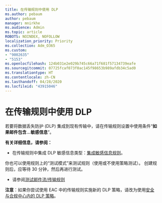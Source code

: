 ```yaml
---
title: 在传输规则中使用 DLP
ms.author: pebaum
author: pebaum
manager: mnirkhe
ms.audience: Admin
ms.topic: article
ROBOTS: NOINDEX, NOFOLLOW
localization_priority: Priority
ms.collection: Adm_O365
ms.custom:
- "9002635"
- "5153"
ms.openlocfilehash: 124b031e2e029b745c66a71f681f57134739eafe
ms.sourcegitcommit: 07725fcaf073f0ac145f98653b989afdb34c5ad0
ms.translationtype: HT
ms.contentlocale: zh-CN
ms.lasthandoff: 04/28/2020
ms.locfileid: "43915046"
---
```

# <a name="using-dlp-in-transport-rules"></a>在传输规则中使用 DLP

若要将数据丢失防护 (DLP) 集成到现有传输中，请在传输规则设置中使用条件“**如果邮件包含...敏感信息**”。

**有关详细信息，请参阅：**

- 在传输规则中集成 DLP 敏感信息类型：[集成敏感信息规则](https://docs.microsoft.com/exchange/security-and-compliance/data-loss-prevention/integrate-sensitive-information-rules)。

你也可以使用规则上的“测试模式”来测试规则（使用或不使用策略测试）。  创建规则后，应等待 30 分钟，然后再进行测试。

- 请参阅[测试邮件流/传输规则](https://docs.microsoft.com/exchange/security-and-compliance/mail-flow-rules/test-mail-flow-rules)

**注意**：如果你尝试使用 EAC 中的传输规则实施新的 DLP 策略，请改为使用[安全与合规中心内的 DLP 策略](https://docs.microsoft.com/microsoft-365/compliance/data-loss-prevention-policies?view=o365-worldwide)。
